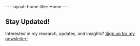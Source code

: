 
<div style="padding-left: 20px;">
---
layout: home
title: Home
---

## Stay Updated!

Interested in my research, updates, and insights? [Sign up for my newsletter!](/blog/first/)

</div>
